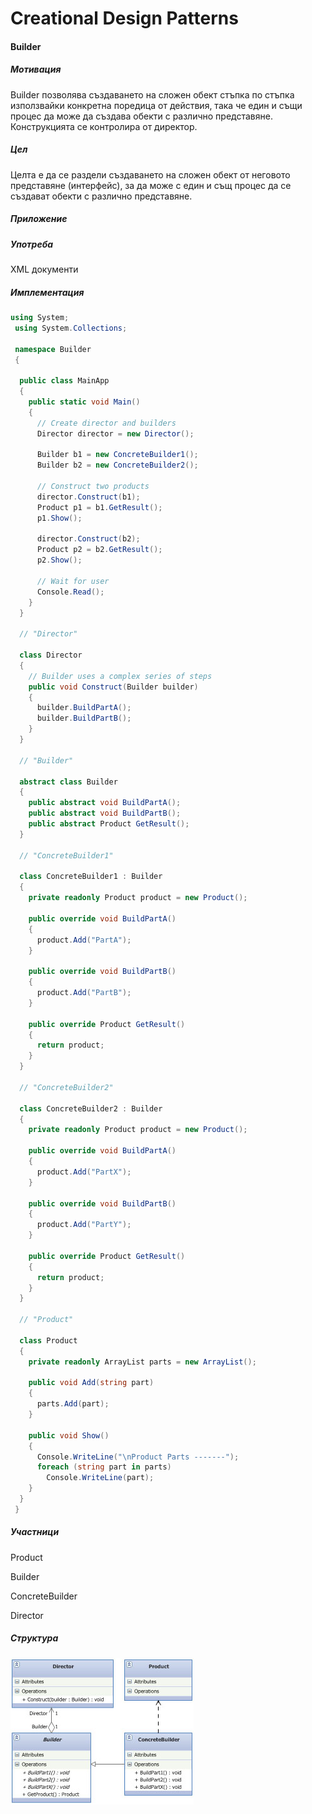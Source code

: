 # Creational Design Patterns

#### **Builder** ####

##### Мотивация
Builder позволява създаването на сложен обект стъпка по стъпка използвайки конкретна поредица от действия, така че един и същи процес да може да създава обекти с различно представяне. Конструкцията се контролира от директор.

##### Цел
Целта е да се раздели създаването на сложен обект от неговото представяне (интерфейс), за да може с един и същ процес да се създават обекти с различно представяне.

##### Приложение


##### Употреба

XML документи

##### Имплементация

```c#   
using System;
 using System.Collections;

 namespace Builder
 {

  public class MainApp
  {
    public static void Main()
    {
      // Create director and builders
      Director director = new Director();

      Builder b1 = new ConcreteBuilder1();
      Builder b2 = new ConcreteBuilder2();

      // Construct two products
      director.Construct(b1);
      Product p1 = b1.GetResult();
      p1.Show();

      director.Construct(b2);
      Product p2 = b2.GetResult();
      p2.Show();

      // Wait for user
      Console.Read();
    }
  }

  // "Director"

  class Director
  {
    // Builder uses a complex series of steps
    public void Construct(Builder builder)
    {
      builder.BuildPartA();
      builder.BuildPartB();
    }
  }

  // "Builder"

  abstract class Builder
  {
    public abstract void BuildPartA();
    public abstract void BuildPartB();
    public abstract Product GetResult();
  }

  // "ConcreteBuilder1"

  class ConcreteBuilder1 : Builder
  {
    private readonly Product product = new Product();

    public override void BuildPartA()
    {
      product.Add("PartA");
    }

    public override void BuildPartB()
    {
      product.Add("PartB");
    }

    public override Product GetResult()
    {
      return product;
    }
  }

  // "ConcreteBuilder2"

  class ConcreteBuilder2 : Builder
  {
    private readonly Product product = new Product();

    public override void BuildPartA()
    {
      product.Add("PartX");
    }

    public override void BuildPartB()
    {
      product.Add("PartY");
    }

    public override Product GetResult()
    {
      return product;
    }
  }

  // "Product"

  class Product
  {
    private readonly ArrayList parts = new ArrayList();

    public void Add(string part)
    {
      parts.Add(part);
    }

    public void Show()
    {
      Console.WriteLine("\nProduct Parts -------");
      foreach (string part in parts)
        Console.WriteLine(part);
    }
  }
 }
```
##### Участници
Product

Builder

ConcreteBuilder

Director

##### Структура

![](https://github.com/dchakov/High-Quality-Code-HomeWork/blob/master/17-Design%20Patterns/DesignlPatterns/images/Builder.jpg)

